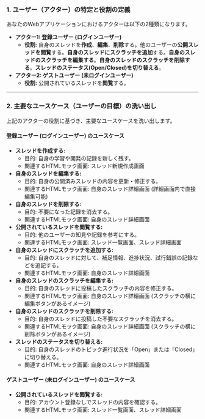 ### 1. ユーザー（アクター）の特定と役割の定義

あなたのWebアプリケーションにおけるアクターは以下の2種類になります。

* **アクター1: 登録ユーザー (ログインユーザー)**
    * **役割:** 自身のスレッドを**作成**、**編集**、**削除**する。他のユーザーの**公開スレッドを閲覧**する。**自身のスレッドにスクラッチを追加**する。**自身のスレッドのスクラッチを編集する**。**自身のスレッドのスクラッチを削除する**。**スレッドのステータス(Open/Closed)を切り替える**。
* **アクター2: ゲストユーザー (未ログインユーザー)**
    * **役割:** 公開されているスレッドを**閲覧**する。

---

### 2. 主要なユースケース（ユーザーの目標）の洗い出し

上記のアクターの役割に基づき、主要なユースケースを洗い出します。

#### 登録ユーザー (ログインユーザー) のユースケース

* **スレッドを作成する:**
    * 目的: 自身の学習や開発の記録を新しく残す。
    * 関連するHTMLモック画面: スレッド新規作成画面
* **自身のスレッドを編集する:**
    * 目的: 自身の公開済みスレッドの内容を更新・修正する。
    * 関連するHTMLモック画面: 自身のスレッド詳細画面 (詳細画面内で直接編集可能)
* **自身のスレッドを削除する:**
    * 目的: 不要になった記録を消去する。
    * 関連するHTMLモック画面: 自身のスレッド詳細画面
* **公開されているスレッドを閲覧する:**
    * 目的: 他のユーザーの知見や記録を参考にする。
    * 関連するHTMLモック画面: スレッド一覧画面、スレッド詳細画面
* **自身のスレッドにスクラッチを追加する:**
    * 目的: 自身のスレッドに対して、補足情報、進捗状況、試行錯誤の記録などを追記する。
    * 関連するHTMLモック画面: 自身のスレッド詳細画面
* **自身のスレッドのスクラッチを編集する:**
    * 目的: 自身のスレッドに投稿したスクラッチの内容を修正する。
    * 関連するHTMLモック画面: 自身のスレッド詳細画面 (スクラッチの横に編集ボタンがあるイメージ)
* **自身のスレッドのスクラッチを削除する:**
    * 目的: 自身のスレッドに投稿した不要なスクラッチを消去する。
    * 関連するHTMLモック画面: 自身のスレッド詳細画面 (スクラッチの横に削除ボタンがあるイメージ)
* **スレッドのステータスを切り替える:**
    * 目的: 自身のスレッドのトピック進行状況を「Open」または「Closed」に切り替える。
    * 関連するHTMLモック画面: 自身のスレッド詳細画面

#### ゲストユーザー (未ログインユーザー) のユースケース

* **公開されているスレッドを閲覧する:**
    * 目的: アカウント登録なしでスレッドの内容を確認する。
    * 関連するHTMLモック画面: スレッド一覧画面、スレッド詳細画面
